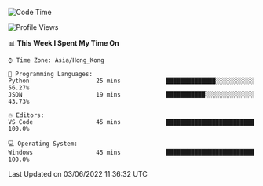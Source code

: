 <!--START_SECTION:waka-->
![Code Time](http://img.shields.io/badge/Code%20Time-17%20hrs%2025%20mins-blue)

![Profile Views](http://img.shields.io/badge/Profile%20Views-0-blue)

📊 **This Week I Spent My Time On** 

```text
⌚︎ Time Zone: Asia/Hong_Kong

💬 Programming Languages: 
Python                   25 mins             ██████████████░░░░░░░░░░░   56.27% 
JSON                     19 mins             ███████████░░░░░░░░░░░░░░   43.73%

🔥 Editors: 
VS Code                  45 mins             █████████████████████████   100.0%

💻 Operating System: 
Windows                  45 mins             █████████████████████████   100.0%

```


 Last Updated on 03/06/2022 11:36:32 UTC
<!--END_SECTION:waka-->

